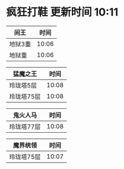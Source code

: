 # 疯狂打鞋 更新时间 10:11

| 间王   | 时间    |
|--------|-------|
| 地狱3重 | 10:06 |
| 地狱重 | 10:06 |

| 猛魔之王   | 时间    |
|--------|-------|
| 玲珑塔5层 | 10:08 |
| 玲珑塔75层 | 10:08 |

| 鬼火人马   | 时间    |
|--------|-------|
| 玲珑塔77层 | 10:08 |

| 魔界统领   | 时间    |
|--------|-------|
| 玲珑塔75层 | 10:07 |